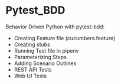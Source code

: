 # Pytest_BDD
Behavior Driven Python with pytest-bdd:
* Creating Feature file (cucumbers.feature)
* Creating stubs
* Running Test file in pipenv
* Parameterizing Steps
* Adding Scenario Outlines
* REST API Tests
* Web UI Tests